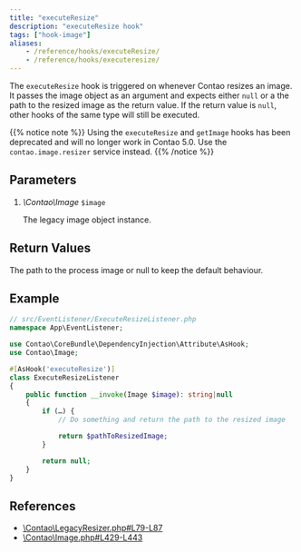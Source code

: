 ```yaml
---
title: "executeResize"
description: "executeResize hook"
tags: ["hook-image"]
aliases:
    - /reference/hooks/executeResize/
    - /reference/hooks/executeresize/
---
```



The `executeResize` hook is triggered on whenever Contao resizes an image. It
passes the image object as an argument and expects either `null` or a the path
to the resized image as the return value. If the return value is `null`, other 
hooks of the same type will still be executed.

{{% notice note %}}
Using the `executeResize` and `getImage` hooks has been deprecated and will no 
longer work in Contao 5.0. Use the `contao.image.resizer` service instead.
{{% /notice %}}


## Parameters

1. *\Contao\Image* `$image`

    The legacy image object instance.


## Return Values

The path to the process image or null to keep the default behaviour.


## Example

```php
// src/EventListener/ExecuteResizeListener.php
namespace App\EventListener;

use Contao\CoreBundle\DependencyInjection\Attribute\AsHook;
use Contao\Image;

#[AsHook('executeResize')]
class ExecuteResizeListener
{
    public function __invoke(Image $image): string|null
    {
        if (…) {
            // Do something and return the path to the resized image

            return $pathToResizedImage;
        }

        return null;
    }
}
```


## References

* [\Contao\LegacyResizer.php#L79-L87](https://github.com/contao/contao/blob/4.7.6/core-bundle/src/Image/LegacyResizer.php#L79-L87)
* [\Contao\Image.php#L429-L443](https://github.com/contao/contao/blob/4.7.6/core-bundle/src/Resources/contao/library/Contao/Image.php#L429-L443)
